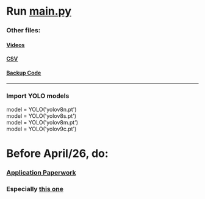 # Run [main.py](/main.py)

### Other files:
#### [Videos](/videos)
#### [CSV](/CSV_files)
#### [Backup Code](/backup_code/)

---

### Import YOLO models
model = YOLO('yolov8n.pt')<br>
model = YOLO('yolov8s.pt')<br>
model = YOLO('yolov8m.pt')<br>
model = YOLO('yolov9c.pt')


# Before April/26, do:

### [Application Paperwork](https://drive.google.com/drive/folders/1wEt3on2-EK1WAa851KT5el5UeSRALbpO)



### Especially [this one](https://docs.google.com/document/d/1rAn80SUnV_HKOUxIjfH1O22juGVP4JKw/edit)





